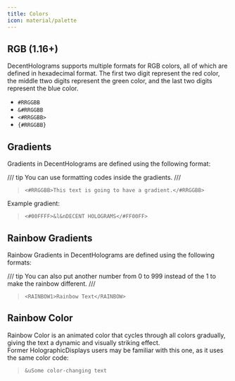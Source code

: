 ```yaml
---
title: Colors
icon: material/palette
---
```


## RGB (1.16+)

DecentHolograms supports multiple formats for RGB colors, all of which are defined in hexadecimal format. The first two digit represent the red color, the middle ttwo digits represent the green color, and the last two digits represent the blue color.

- `#RRGGBB`
- `&#RRGGBB`
- `<#RRGGBB>`
- `{#RRGGBB}`

## Gradients

Gradients in DecentHolograms are defined using the following format:

/// tip
You can use formatting codes inside the gradients.
///

> ```command
> <#RRGGBB>This text is going to have a gradient.</#RRGGBB>
> ```

Example gradient:

> ```command
> <#00FFFF>&l&nDECENT HOLOGRAMS</#FF00FF>
> ```

## Rainbow Gradients

Rainbow Gradients in DecentHolograms are defined using the following formats:

/// tip
You can also put another number from 0 to 999 instead of the 1 to make the rainbow different.
///

> ```command
> <RAINBOW1>Rainbow Text</RAINBOW>
> ```

## Rainbow Color

Rainbow Color is an animated color that cycles through all colors gradually, giving the text a dynamic and visually striking effect.  
Former HolographicDisplays users may be familiar with this one, as it uses the same color code:

> ```
> &uSome color-changing text
> ```